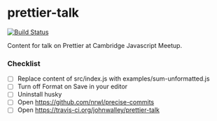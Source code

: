 # prettier-talk

[![Build Status](https://travis-ci.org/johnwalley/prettier-talk.svg?branch=master)](https://travis-ci.org/johnwalley/prettier-talk)

Content for talk on Prettier at Cambridge Javascript Meetup.

### Checklist

- [ ] Replace content of src/index.js with examples/sum-unformatted.js
- [ ] Turn off Format on Save in your editor
- [ ] Uninstall husky
- [ ] Open https://github.com/nrwl/precise-commits
- [ ] Open https://travis-ci.org/johnwalley/prettier-talk